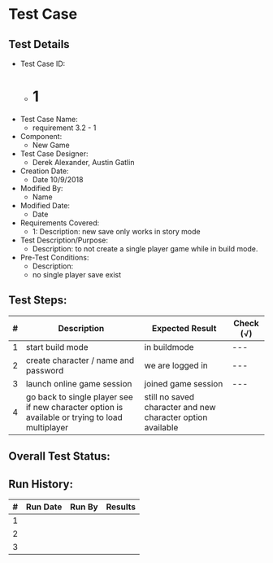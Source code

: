 # Test Case 

## Test Details

* Test Case ID:
  * # 1
* Test Case Name:
  * requirement 3.2 - 1 
* Component: 
  * New Game
* Test Case Designer:
  * Derek Alexander, Austin Gatlin
* Creation Date:
  * Date 10/9/2018
* Modified By:
  * Name
* Modified Date:
  * Date 
* Requirements Covered:
  * 1: Description: 
  new save only works in story mode
* Test Description/Purpose:
  * Description: 
  to not create a single player game while in build mode.
* Pre-Test Conditions:
  * Description:
  * no single player save exist
  
## Test Steps:  
| # | Description | Expected Result | Check (√) |
| --- | --- | ---  | --- |
| 1 | start build mode | in buildmode  | --- |
| 2 | create character / name and password | we are logged in | --- |
| 3 | launch online game session  | joined game session | --- |
| 4 | go back to single player see if new character option is available or trying to load multiplayer | still no saved character and new character option available  | |			

## Overall Test Status:

## Run History:
| # |	Run Date |	Run By |	Results |
| --- | --- | --- | --- |
| 1 | | | |			
| 2 | | | |			
| 3 | | | |			

